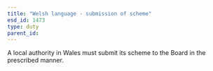 ```yaml
---
title: "Welsh language - submission of scheme"
esd_id: 1473
type: duty
parent_id:  
---
```


A local authority in Wales must submit its scheme to the Board in the prescribed manner.

